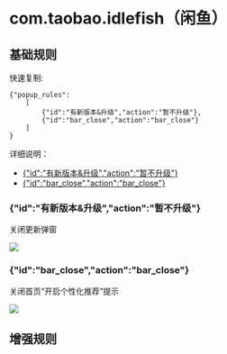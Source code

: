 # com.taobao.idlefish（闲鱼）

## 基础规则

快速复制:
```
{"popup_rules":
    [
        {"id":"有新版本&升级","action":"暂不升级"},
        {"id":"bar_close","action":"bar_close"}
    ]
}
```
详细说明：
- [{"id":"有新版本&升级","action":"暂不升级"}](#id有新版本升级action暂不升级)
- [{"id":"bar_close","action":"bar_close"}](#idbar_closeactionbar_close)

### {"id":"有新版本&升级","action":"暂不升级"}
关闭更新弹窗

![](./assets/更新弹窗.jpg)

### {"id":"bar_close","action":"bar_close"}
关闭首页“开启个性化推荐”提示

![](./assets/首页“开启个性化推荐”提示.jpg)

## 增强规则
